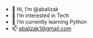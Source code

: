 - 👋 Hi, I’m @abalizak
- 👀 I’m interested in Tech
- 🌱 I’m currently learning Python
- 📫 abalizak1@gmail.com

<!---
abalizak/abalizak is a ✨ special ✨ repository because its `README.md` (this file) appears on your GitHub profile.
You can click the Preview link to take a look at your changes.
--->
